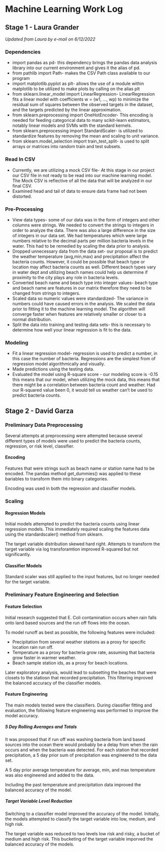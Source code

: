 # Machine Learning Work Log

## Stage 1 - Laura Grander
*Updated from Laura by e-mail on 6/12/2022*

### Dependencies 
- import pandas as pd- this dependency brings the pandas data analysis library into our current environment and gives it the alias of pd.
- from pathlib import Path- makes the CSV Path class available to our program
- import matplotlib.pyplot as plt- allows the use of a module within matplotlib to be utilized to make plots by calling on the alias plt
- from sklearn.linear_model import LinearRegression- LinearRegression fits a linear model with coefficients w = (w1, …, wp) to minimize the residual sum of squares between the observed targets in the dataset, and the targets predicted by the linear approximation.
- from sklearn.preprocessing import OneHotEncoder- This encoding is needed for feeding categorical data to many scikit-learn estimators, notably linear models and SVMs with the standard kernels.
- from sklearn.preprocessing import StandardScaler-  is utilized to standardize features by removing the mean and scaling to unit variance.
- from sklearn.model_selection import train_test_split- is used to split arrays or matrices into random train and test subsets.

### Read In CSV
- Currently, we are utilizing a mock CSV file- At this stage in our project our CSV file in not ready to be read into our machine learning model. The Mock CSV is reflective of all the data that will be analyzed in our final CSV.
- Examined head and tail of data to ensure data frame had not been distorted.

### Pre-Processing
- View data types- some of our data was in the form of integers and other columns were strings. We needed to convert the strings to integers in order to analyze the data. There was also a large difference in the size of integers in our data set. We had temperatures which were large numbers relative to the decimal parts per million bacteria levels in the water. This had to be remedied by scaling the data prior to analysis. 
- Dropped unnecessary data from the data set- our proposal is to predict the weather temperature (avg,min,max) and precipitation affect the bacteria counts. However, it could be possible that beach type or location may affect bacteria counts as well. Different beach types vary in water dept and utilizing beach names could help us determine if proximity to the city plays any role in bacteria levels. 
- Converted beach name and beach type into integer values- beach type and beach name are features in our matrix therefore they need to be changed from strings to integers. 
- Scaled data so numeric values were standardized- The variance in numbers could have caused errors in the analysis. We scaled the data prior to fitting it to the machine learning model. The algorithm will converge faster when features are relatively smaller or closer to a normal distribution.
- Split the data into training and testing data sets- this is necessary to determine how well your linear regression is fit to the data.
### Modeling
- Fit a linear regression model- regression is used to predict a number, in this case the number of bacteria.  Regressions are the simplest from of regression model algorithmically and visually. 
- Made predictions using the testing data.
- Evaluated the model using R-square score - our modeling score is -0.15 this means that our model, when utilizing the mock data, this means that there might be a correlation between bacteria count and weather. Had our R-squared value been 0, it would tell us weather can’t be used to predict bacteria counts.

## Stage 2 - David Garza

### Preliminary Data Preprocessing

Several attempts at preprocessing were attempted because several different types of models were used to predict the bacteria counts, regression,  or risk level, classifier.

#### Encoding

Features that were strings such as beach name or station name had to be encoded. The pandas method get_dummies() was applied to these bariables to transform them into binary categories.

Encoding was used in both the regression and classifier models.

### Scaling

#### Regression Models

Initial models attempted to predict the bacteria counts using linear regression models. This immediately required scaling the features data using the standardscaler() method from sklearn.

The target variable distribution skewed hard right. Attempts to transform the target variable via log transforamtion improved R-squared but not significantly.

#### Classifier Models

Standard scaler was still applied to the input features, but no longer needed for the target variable.

### Preliminary Feature Engineering and Selection

#### Feature Selection

Initial research suggested that E. Coli contamination occurs when rain falls onto land based sources and the run off flows into the ocean. 

To model runoff as best as possible, the following features were included:
- Precipitation from several weather stations as a proxy for specific location rain run off.
- Temperature as a proxy for bacteria grow rate, assuming that bacteria grow faster in warmer weather.
- Beach sample station ids, as a proxy for beach locations.

Later exploratory analysis, would lead to subsetting the beaches that were closets to the statiosn that recorded precipitation. This filtering improved the balanced accuracy of the classifier models.

#### Feature Engineering

The main models tested were the classifiers. During classifier fitting and evaluation, the following feature engineering was performed to improve the model accuracy.

##### 5 Day Rolling Averages and Totals

It was proposed that if run off was washing bacteria from land based sources into the ocean there would probably be a delay from when the rain occurs and when the bacteria was detected. For each station that recorded precipitation, a 5 day prior sum of precipitation was engineered to the data set.

A 5 day prior average temperature for average, min, and max temperature was also engineered and added to the data.

Including the past temperature and precipitation data improved the balanced accuracy of the model.

##### Target Variable Level Reduction

Switching to a classifier model improved the accuracy of the model. Initially, the models attempted to classify the target variable into low, medium, and high risk. 

The target variable was reduced to two levels low risk and risky, a bucket of medium and high risk. This bucketing of the target variable imporved the balanced accuracy of the models.